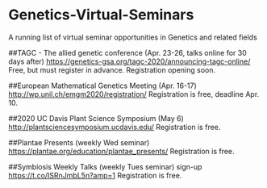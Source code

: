 # Genetics-Virtual-Seminars
A running list of virtual seminar opportunities in Genetics and related fields

##TAGC - The allied genetic conference (Apr. 23-26, talks online for 30 days after)
https://genetics-gsa.org/tagc-2020/announcing-tagc-online/
Free, but must register in advance. Registration opening soon.

##European Mathematical Genetics Meeting (Apr. 16-17)
http://wp.unil.ch/emgm2020/registration/
Registration is free, deadline Apr. 10.

##2020 UC Davis Plant Science Symposium (May 6)
http://plantsciencesymposium.ucdavis.edu/
Registration is free.

##Plantae Presents (weekly Wed seminar)
https://plantae.org/education/plantae_presents/
Registration is free.

##Symbiosis Weekly Talks (weekly Tues seminar)
sign-up https://t.co/ISRnJmbL5n?amp=1
Registration is free.
